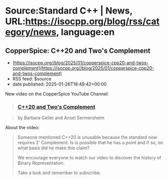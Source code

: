 # Source:Standard C++ | News, URL:https://isocpp.org/blog/rss/category/news, language:en

## CopperSpice: C++20 and Two's Complement
 - [https://isocpp.org//blog/2025/01/copperspice-cpp20-and-twos-complement](https://isocpp.org//blog/2025/01/copperspice-cpp20-and-twos-complement)
 - RSS feed: $source
 - date published: 2025-01-26T18:49:42+00:00

<p>
	New video on the CopperSpice YouTube Channel:</p>
<blockquote>
	<h3>
		<a href="https://www.youtube.com/watch?v=1KeRrZOMOZk">C++20 and Two&#39;s Complement</a></h3>
</blockquote>
<blockquote>
	<p>
		by Barbara Geller and Ansel Sermersheim</p>
</blockquote>
<p>
	About the video:</p>
<blockquote>
	<p>
		Someone mentioned C++20 is unusable because the standard now requires 2&#39; Complement. Is is possible that he has a point and if so, on what basis did he make this claim?</p>
	<p>
		We encourage everyone to watch our video to discover the history of Binary Representation.</p>
	<p>
		Take a look and remember to subscribe.</p>
</blockquote>

